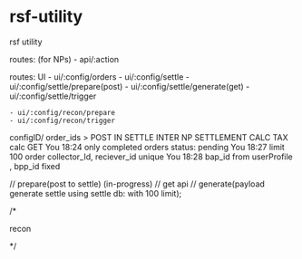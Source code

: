 # rsf-utility

rsf utility

routes: (for NPs) - api/:action

routes: UI - ui/:config/orders - ui/:config/settle - ui/:config/settle/prepare(post) - ui/:config/settle/generate(get) - ui/:config/settle/trigger

    - ui/:config/recon/prepare
    - ui/:config/recon/trigger

configID/ order_ids > POST IN SETTLE
INTER NP SETTLEMENT CALC
TAX calc
GET
You
18:24
only completed orders
status: pending
You
18:27
limit 100 order
collector_Id, reciever_id unique
You
18:28
bap_id from userProfile , bpp_id fixed

// prepare(post to settle) (in-progress)
// get api
// generate(payload generate settle using settle db: with 100 limit);

/\*

recon

\*/
